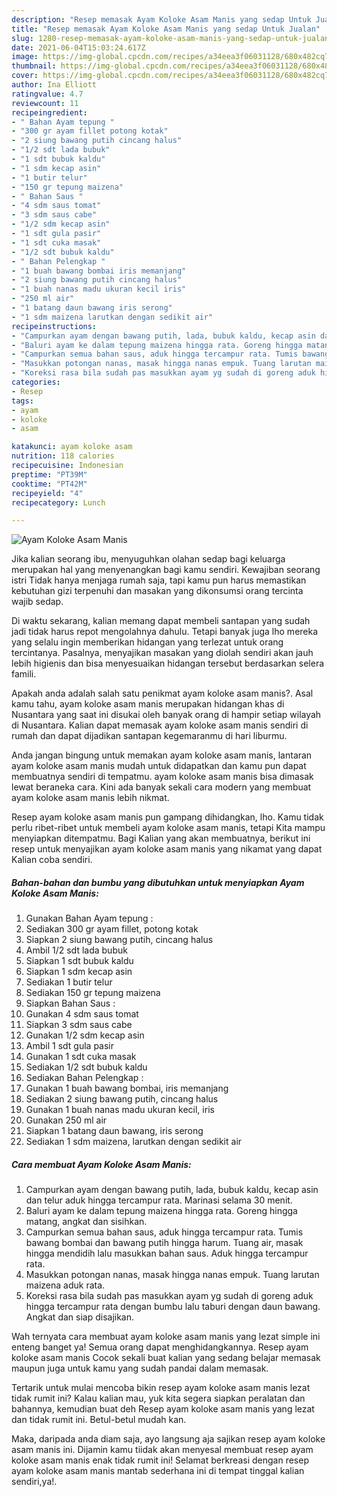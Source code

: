 ```yaml
---
description: "Resep memasak Ayam Koloke Asam Manis yang sedap Untuk Jualan"
title: "Resep memasak Ayam Koloke Asam Manis yang sedap Untuk Jualan"
slug: 1280-resep-memasak-ayam-koloke-asam-manis-yang-sedap-untuk-jualan
date: 2021-06-04T15:03:24.617Z
image: https://img-global.cpcdn.com/recipes/a34eea3f06031128/680x482cq70/ayam-koloke-asam-manis-foto-resep-utama.jpg
thumbnail: https://img-global.cpcdn.com/recipes/a34eea3f06031128/680x482cq70/ayam-koloke-asam-manis-foto-resep-utama.jpg
cover: https://img-global.cpcdn.com/recipes/a34eea3f06031128/680x482cq70/ayam-koloke-asam-manis-foto-resep-utama.jpg
author: Ina Elliott
ratingvalue: 4.7
reviewcount: 11
recipeingredient:
- " Bahan Ayam tepung "
- "300 gr ayam fillet potong kotak"
- "2 siung bawang putih cincang halus"
- "1/2 sdt lada bubuk"
- "1 sdt bubuk kaldu"
- "1 sdm kecap asin"
- "1 butir telur"
- "150 gr tepung maizena"
- " Bahan Saus "
- "4 sdm saus tomat"
- "3 sdm saus cabe"
- "1/2 sdm kecap asin"
- "1 sdt gula pasir"
- "1 sdt cuka masak"
- "1/2 sdt bubuk kaldu"
- " Bahan Pelengkap "
- "1 buah bawang bombai iris memanjang"
- "2 siung bawang putih cincang halus"
- "1 buah nanas madu ukuran kecil iris"
- "250 ml air"
- "1 batang daun bawang iris serong"
- "1 sdm maizena larutkan dengan sedikit air"
recipeinstructions:
- "Campurkan ayam dengan bawang putih, lada, bubuk kaldu, kecap asin dan telur aduk hingga tercampur rata. Marinasi selama 30 menit."
- "Baluri ayam ke dalam tepung maizena hingga rata. Goreng hingga matang, angkat dan sisihkan."
- "Campurkan semua bahan saus, aduk hingga tercampur rata. Tumis bawang bombai dan bawang putih hingga harum. Tuang air, masak hingga mendidih lalu masukkan bahan saus. Aduk hingga tercampur rata."
- "Masukkan potongan nanas, masak hingga nanas empuk. Tuang larutan maizena aduk rata."
- "Koreksi rasa bila sudah pas masukkan ayam yg sudah di goreng aduk hingga tercampur rata dengan bumbu lalu taburi dengan daun bawang. Angkat dan siap disajikan."
categories:
- Resep
tags:
- ayam
- koloke
- asam

katakunci: ayam koloke asam 
nutrition: 118 calories
recipecuisine: Indonesian
preptime: "PT39M"
cooktime: "PT42M"
recipeyield: "4"
recipecategory: Lunch

---
```



![Ayam Koloke Asam Manis](https://img-global.cpcdn.com/recipes/a34eea3f06031128/680x482cq70/ayam-koloke-asam-manis-foto-resep-utama.jpg)

Jika kalian seorang ibu, menyuguhkan olahan sedap bagi keluarga merupakan hal yang menyenangkan bagi kamu sendiri. Kewajiban seorang istri Tidak hanya menjaga rumah saja, tapi kamu pun harus memastikan kebutuhan gizi terpenuhi dan masakan yang dikonsumsi orang tercinta wajib sedap.

Di waktu  sekarang, kalian memang dapat membeli santapan yang sudah jadi tidak harus repot mengolahnya dahulu. Tetapi banyak juga lho mereka yang selalu ingin memberikan hidangan yang terlezat untuk orang tercintanya. Pasalnya, menyajikan masakan yang diolah sendiri akan jauh lebih higienis dan bisa menyesuaikan hidangan tersebut berdasarkan selera famili. 



Apakah anda adalah salah satu penikmat ayam koloke asam manis?. Asal kamu tahu, ayam koloke asam manis merupakan hidangan khas di Nusantara yang saat ini disukai oleh banyak orang di hampir setiap wilayah di Nusantara. Kalian dapat memasak ayam koloke asam manis sendiri di rumah dan dapat dijadikan santapan kegemaranmu di hari liburmu.

Anda jangan bingung untuk memakan ayam koloke asam manis, lantaran ayam koloke asam manis mudah untuk didapatkan dan kamu pun dapat membuatnya sendiri di tempatmu. ayam koloke asam manis bisa dimasak lewat beraneka cara. Kini ada banyak sekali cara modern yang membuat ayam koloke asam manis lebih nikmat.

Resep ayam koloke asam manis pun gampang dihidangkan, lho. Kamu tidak perlu ribet-ribet untuk membeli ayam koloke asam manis, tetapi Kita mampu menyiapkan ditempatmu. Bagi Kalian yang akan membuatnya, berikut ini resep untuk menyajikan ayam koloke asam manis yang nikamat yang dapat Kalian coba sendiri.

<!--inarticleads1-->

##### Bahan-bahan dan bumbu yang dibutuhkan untuk menyiapkan Ayam Koloke Asam Manis:

1. Gunakan  Bahan Ayam tepung :
1. Sediakan 300 gr ayam fillet, potong kotak
1. Siapkan 2 siung bawang putih, cincang halus
1. Ambil 1/2 sdt lada bubuk
1. Siapkan 1 sdt bubuk kaldu
1. Siapkan 1 sdm kecap asin
1. Sediakan 1 butir telur
1. Sediakan 150 gr tepung maizena
1. Siapkan  Bahan Saus :
1. Gunakan 4 sdm saus tomat
1. Siapkan 3 sdm saus cabe
1. Gunakan 1/2 sdm kecap asin
1. Ambil 1 sdt gula pasir
1. Gunakan 1 sdt cuka masak
1. Sediakan 1/2 sdt bubuk kaldu
1. Sediakan  Bahan Pelengkap :
1. Gunakan 1 buah bawang bombai, iris memanjang
1. Sediakan 2 siung bawang putih, cincang halus
1. Gunakan 1 buah nanas madu ukuran kecil, iris
1. Gunakan 250 ml air
1. Siapkan 1 batang daun bawang, iris serong
1. Sediakan 1 sdm maizena, larutkan dengan sedikit air




<!--inarticleads2-->

##### Cara membuat Ayam Koloke Asam Manis:

1. Campurkan ayam dengan bawang putih, lada, bubuk kaldu, kecap asin dan telur aduk hingga tercampur rata. Marinasi selama 30 menit.
1. Baluri ayam ke dalam tepung maizena hingga rata. Goreng hingga matang, angkat dan sisihkan.
1. Campurkan semua bahan saus, aduk hingga tercampur rata. Tumis bawang bombai dan bawang putih hingga harum. Tuang air, masak hingga mendidih lalu masukkan bahan saus. Aduk hingga tercampur rata.
1. Masukkan potongan nanas, masak hingga nanas empuk. Tuang larutan maizena aduk rata.
1. Koreksi rasa bila sudah pas masukkan ayam yg sudah di goreng aduk hingga tercampur rata dengan bumbu lalu taburi dengan daun bawang. Angkat dan siap disajikan.




Wah ternyata cara membuat ayam koloke asam manis yang lezat simple ini enteng banget ya! Semua orang dapat menghidangkannya. Resep ayam koloke asam manis Cocok sekali buat kalian yang sedang belajar memasak maupun juga untuk kamu yang sudah pandai dalam memasak.

Tertarik untuk mulai mencoba bikin resep ayam koloke asam manis lezat tidak rumit ini? Kalau kalian mau, yuk kita segera siapkan peralatan dan bahannya, kemudian buat deh Resep ayam koloke asam manis yang lezat dan tidak rumit ini. Betul-betul mudah kan. 

Maka, daripada anda diam saja, ayo langsung aja sajikan resep ayam koloke asam manis ini. Dijamin kamu tiidak akan menyesal membuat resep ayam koloke asam manis enak tidak rumit ini! Selamat berkreasi dengan resep ayam koloke asam manis mantab sederhana ini di tempat tinggal kalian sendiri,ya!.


